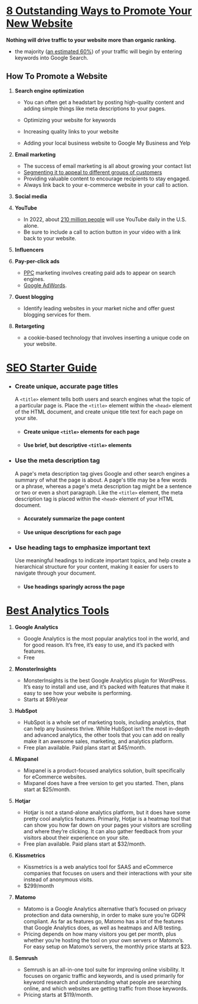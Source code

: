 # [8 Outstanding Ways to Promote Your New Website](https://www.bluehost.com/blog/promote-your-new-website/)

**Nothing will drive traffic to your website more than organic ranking.**

- the majority ([an estimated 60%](https://videos.brightedge.com/research-report/BrightEdge_ChannelReport2019_FINAL.pdf)) of your traffic will begin by entering keywords into Google Search.

## How To Promote a Website

1. **Search engine optimization**

   - You can often get a headstart by posting high-quality content and adding simple things like meta descriptions to your pages.

   - Optimizing your website for keywords
   - Increasing quality links to your website
   - Adding your local business website to Google My Business and Yelp

2. **Email marketing**

   - The success of email marketing is all about growing your contact list
   - [Segmenting it to appeal to different groups of customers](https://blogs.constantcontact.com/4-ways-to-segment-your-list/)
   - Providing valuable content to encourage recipients to stay engaged.
   - Always link back to your e-commerce website in your call to action.

3. **Social media**

4. **YouTube**

   - In 2022, about [210 million people](https://www.statista.com/statistics/469152/number-youtube-viewers-united-states/) will use YouTube daily in the U.S. alone.
   - Be sure to include a call to action button in your video with a link back to your website.

5. **Influencers**

6. **Pay-per-click ads**

   - [PPC](https://www.bluehost.com/blog/videos/video-what-is-ppc-6889/) marketing involves creating paid ads to appear on search engines.
   - [Google AdWords](https://adwords.google.com/).

7. **Guest blogging**

   - Identify leading websites in your market niche and offer guest blogging services for them.

8. **Retargeting**

   - a cookie-based technology that involves inserting a unique code on your website.

# [SEO Starter Guide](https://developers.google.com/search/docs/beginner/seo-starter-guide)

- ### Create unique, accurate page titles

  A `<title>` element tells both users and search engines what the topic of a particular page is. Place the `<title>` element within the `<head>` element of the HTML document, and create unique title text for each page on your site.

  - #### Create unique `<title>` elements for each page

  - #### Use brief, but descriptive `<title>` elements

- ### Use the meta description tag

  A page's meta description tag gives Google and other search engines a summary of what the page is about. A page's title may be a few words or a phrase, whereas a page's meta description tag might be a sentence or two or even a short paragraph. Like the `<title>` element, the meta description tag is placed within the `<head>` element of your HTML document.

  - #### Accurately summarize the page content

  - #### Use unique descriptions for each page

- ### Use heading tags to emphasize important text

  Use meaningful headings to indicate important topics, and help create a hierarchical structure for your content, making it easier for users to navigate through your document.

  - #### Use headings sparingly across the page

# [Best Analytics Tools](https://www.monsterinsights.com/best-website-analytics-tools/)

1. **Google Analytics**

   - Google Analytics is the most popular analytics tool in the world, and for good reason. It’s free, it’s easy to use, and it’s packed with features.
   - Free

2. **MonsterInsights**

   - MonsterInsights is the best Google Analytics plugin for WordPress. It’s easy to install and use, and it’s packed with features that make it easy to see how your website is performing.
   - Starts at $99/year

3. **HubSpot**

   - HubSpot is a whole set of marketing tools, including analytics, that can help any business thrive. While HubSpot isn’t the most in-depth and advanced analytics, the other tools that you can add on really make it an awesome sales, marketing, and analytics platform.
   - Free plan available. Paid plans start at $45/month.

4. **Mixpanel**

   - Mixpanel is a product-focused analytics solution, built specifically for eCommerce websites.
   - Mixpanel does have a free version to get you started. Then, plans start at $25/month.

5. **Hotjar**

   - Hotjar is not a stand-alone analytics platform, but it does have some pretty cool analytics features. Primarily, Hotjar is a heatmap tool that can show you how far down on your pages your visitors are scrolling and where they’re clicking. It can also gather feedback from your visitors about their experience on your site.
   - Free plan available. Paid plans start at $32/month.

6. **Kissmetrics**

   - Kissmetrics is a web analytics tool for SAAS and eCommerce companies that focuses on users and their interactions with your site instead of anonymous visits.
   - $299/month

7. **Matomo**

   - Matomo is a Google Analytics alternative that’s focused on privacy protection and data ownership, in order to make sure you’re GDPR compliant. As far as features go, Matomo has a lot of the features that Google Analytics does, as well as heatmaps and A/B testing.
   - Pricing depends on how many visitors you get per month, plus whether you’re hosting the tool on your own servers or Matomo’s. For easy setup on Matomo’s servers, the monthly price starts at $23.

8. **Semrush**
   - Semrush is an all-in-one tool suite for improving online visibility. It focuses on organic traffic and keywords, and is used primarily for keyword research and understanding what people are searching online, and which websites are getting traffic from those keywords.
   - Pricing starts at $119/month.
